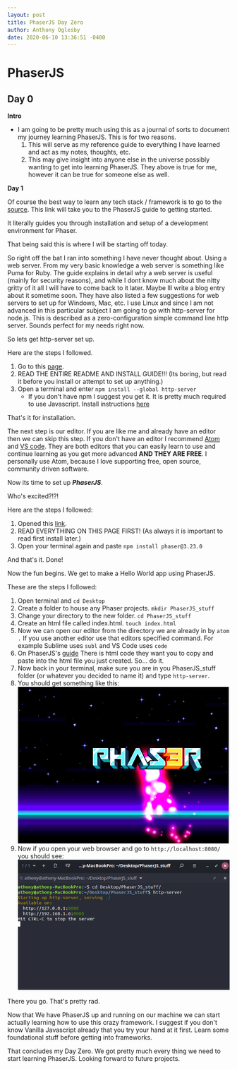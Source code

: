 ```yaml
---
layout: post
title: PhaserJS Day Zero
author: Anthony Oglesby
date: 2020-06-10 13:36:51 -0400
---
```



# PhaserJS
## Day 0

**Intro**

- I am going to be pretty much using this as a journal of sorts to document my journey learning PhaserJS. This is for two reasons.
	1. This will serve as my reference guide to everything I have learned and act as my notes, thoughts, etc.
	2. This may give insight into anyone else in the universe possibly wanting to get into learning PhaserJS. They above is true for me, however it can be true for someone else as well.

**Day 1**

Of course the best way to learn any tech stack / framework is to go to the [source](https://phaser.io/tutorials/getting-started-phaser3).
This link will take you to the PhaserJS guide to getting started.

It literally guides you through installation and setup of a development environment for Phaser.

That being said this is where I will be starting off today.

So right off the bat I ran into something I have never thought about. Using a web server. From my very basic knowledge a web server is something like Puma for Ruby. The guide explains in detail why a web server is useful (mainly for security reasons), and while I dont know much about the nitty gritty of it all I will have to come back to it later. Maybe Ill write a blog entry about it sometime soon. They have also listed a few suggestions for web servers to set up for Windows, Mac, etc. I use Linux and since I am not advanced in this particular subject I am going to go with http-server for node.js. This is described as a zero-configuration simple command line http server. Sounds perfect for my needs right now.

So lets get http-server set up.

Here are the steps I followed.

1. Go to this [page](https://www.npmjs.com/package/http-server).
2. READ THE ENTIRE README AND INSTALL GUIDE!!! (Its boring, but read it before you install or attempt to set up anything.)
3. Open a terminal and enter `npm install --global http-server`
	- If you don't have npm I suggest you get it. It is pretty much required to use Javascript. Install instructions [here](https://www.npmjs.com/get-npm)

That's it for installation.

The next step is our editor. If you are like me and already have an editor then we can skip this step. If you don't have an editor I recommend [Atom](https://atom.io/) and [VS code](https://code.visualstudio.com/). They are both editors that you can easily learn to use and continue learning as you get more advanced **AND THEY ARE FREE**. I personally use Atom, because I love supporting free, open source, community driven software.

Now its time to set up ***PhaserJS***.

Who's excited?!?!

Here are the steps I followed:

1. Opened this [link](https://phaser.io/download/stable).
2. READ EVERYTHING ON THIS PAGE FIRST! (As always it is important to read first install later.)
2. Open your terminal again and paste `npm install phaser@3.23.0`

And that's it. Done!

Now the fun begins. We get to make a Hello World app using PhaserJS.

These are the steps I followed:

1. Open terminal and `cd Desktop`
2. Create a folder to house any Phaser projects. `mkdir PhaserJS_stuff`
3. Change your directory to the new folder. `cd PhaserJS_stuff`
4. Create an html file called index.html. `touch index.html`
5. Now we can open our editor from  the directory we are already in by `atom .` If you use another editor use that editors specified command. For example Sublime uses `subl` and VS Code uses `code`
6. On PhaserJS's [guide](https://phaser.io/tutorials/getting-started-phaser3/part5) There is html code they want you to copy and paste into the html file you just created. So... do it.
7. Now back in your terminal, make sure you are in you PhaserJS_stuff folder (or whatever you decided to name it) and type `http-server`.
8. You should get something like this: ![image](../assets/images/PhaserJS.png)
9. Now if you open your web browser and go to `http://localhost:8080/` you should see:![image](../assets/images/phaserterminal.png)

There you go. That's pretty rad.

Now that We have PhaserJS up and running on our machine we can start actually learning how to use this crazy framework. I suggest if you don't know Vanilla Javascript already that you try your hand at it first. Learn some foundational stuff before getting into frameworks.

That concludes my Day Zero. We got pretty much every thing we need to start learning PhaserJS. Looking forward to future projects.
